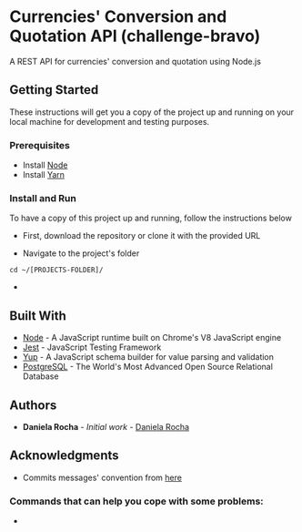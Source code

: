# Currencies' Conversion and Quotation API (challenge-bravo)

A REST API for currencies' conversion and quotation using Node.js

## Getting Started

These instructions will get you a copy of the project up and running on your local machine for development and testing purposes.

### Prerequisites

- Install [Node](https://nodejs.org/en/)
- Install [Yarn](https://yarnpkg.com/)

### Install and Run

To have a copy of this project up and running, follow the instructions below

- First, download the repository or clone it with the provided URL

- Navigate to the project's folder

```cd ~/[PROJECTS-FOLDER]/```

- 

## Built With

- [Node](https://nodejs.org/en/) - A JavaScript runtime built on Chrome's V8 JavaScript engine
- [Jest](https://jestjs.io/) - JavaScript Testing Framework
- [Yup](https://github.com/jquense/yup) - A JavaScript schema builder for value parsing and validation
- [PostgreSQL](https://www.postgresql.org/) - The World's Most Advanced Open Source Relational Database

## Authors

- **Daniela Rocha** - _Initial work_ - [Daniela Rocha](https://github.com/danirocha)

## Acknowledgments

- Commits messages' convention from [here](https://github.com/pvdlg/conventional-commit-types)
<!-- - Add documentation link here -->

### Commands that can help you cope with some problems:
- 